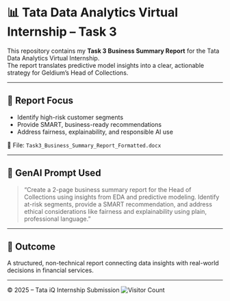 # 📊 Tata Data Analytics Virtual Internship – Task 3

This repository contains my **Task 3 Business Summary Report** for the Tata Data Analytics Virtual Internship.  
The report translates predictive model insights into a clear, actionable strategy for Geldium’s Head of Collections.

---

## 📝 Report Focus
- Identify high-risk customer segments
- Provide SMART, business-ready recommendations
- Address fairness, explainability, and responsible AI use

📎 File: `Task3_Business_Summary_Report_Formatted.docx`

---

## 🤖 GenAI Prompt Used

> “Create a 2-page business summary report for the Head of Collections using insights from EDA and predictive modeling. Identify at-risk segments, provide a SMART recommendation, and address ethical considerations like fairness and explainability using plain, professional language.”

---

## 🎯 Outcome
A structured, non-technical report connecting data insights with real-world decisions in financial services.

---
© 2025 – Tata iQ Internship Submission
![Visitor Count](https://profile-counter.glitch.me/yamuna123-tata-task3-business-report/count.svg)

